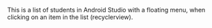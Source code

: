 This is a list of students in Android Studio with a floating menu, when clicking on an item in the list (recyclerview).
